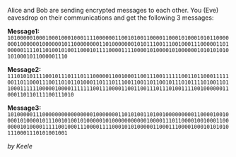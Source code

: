 Alice and Bob are sending encrypted messages to each other. You (Eve) eavesdrop on their communications and get the following 3 messages:

**Message1:**
`1010000010001000100010001111000000110010100110000110001010001010110000000100000010000001011000000001101000000010101110011100100011100000110100000111101101001010011000101111000011110000101000010100000010101010101010001011000001110`

**Message2:** `111010101111001011101110111000001100100011001110011111100110110001111100110110001110011010110100011011101110011001101100101110101111010011011000111111000001000011111110011100001100110011101110100111100100000011000110110111100111010`

**Message3:** `1010000011100000000000000001000000011010100110100100000000011000010010000101000010111001010010100000101000000000001000011101100001001000110000001010000111110010001110000111100010101000001100011100001000101010101110001110101001001`

_by Keele_
